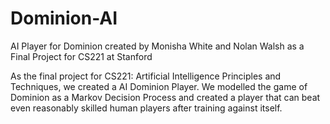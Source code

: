 Dominion-AI
===========

AI Player for Dominion created by Monisha White and Nolan Walsh as a Final Project for CS221 at Stanford

As the final project for CS221: Artificial Intelligence Principles and Techniques, we created a AI Dominion Player. We modelled the game of Dominion as a Markov Decision Process and created a player that can beat even reasonably skilled human players after training against itself.
